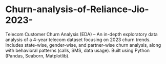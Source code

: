 # Churn-analysis-of-Reliance-Jio-2023-
Telecom Customer Churn Analysis (EDA) – An in-depth exploratory data analysis of a 4-year telecom dataset focusing on 2023 churn trends. Includes state-wise, gender-wise, and partner-wise churn analysis, along with behavioral patterns (calls, SMS, data usage). Built using Python (Pandas, Seaborn, Matplotlib).
